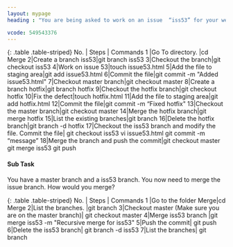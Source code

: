 ```yaml
---
layout: mypage
heading : "You are being asked to work on an issue  “iss53” for your website project . While half way through it you received a request for a hotfix that needs to be done immediately. After fixing the hotfix you also need to return back to your iss53 issue. How to manage this using Git?"

vcode: 549543376
---
```

{: .table .table-striped}
 No. | Steps | Commands 
 1 |Go To directory. |cd Merge
2|Create a branch iss53|git branch iss53
3|Checkout the branch|git checkout iss53
4|Work on issue 53|touch issue53.html
5|Add the file  to staging area|git add issue53.html
6|Commit the file|git commit -m "Added issue53.html"
 7|Checkout master branch|git checkout master
8|Create a branch hotfix|git branch hotfix
9|Checkout the hotfix branch|git checkout hotfix
10|Fix the defect|touch hotfix.html
11|Add the file to staging area|git add hotfix.html
12|Commit the file|git commit -m “Fixed hotfix"
13|Checkout the master branch|git checkout master
14|Merge the hotfix branch|git merge hotfix
15|List the existing branches|git branch
16|Delete the hotfix branch|git branch -d hotfix
17|Checkout the iss53 branch and modify the file. Commit the file| git checkout iss53 vi issue53.html git commit -m “message”
18|Merge the branch and push the commit|git checkout master git merge iss53 git push


#### Sub Task
You have a master branch and a iss53 branch. You now need to merge the issue branch. How would you merge? 

{: .table .table-striped}
 No. | Steps | Commands 
 1 |Go to the folder Merge|cd Merge
2|List the branches. |git branch
3|Checkout master (Make sure you are on the master branch)| git checkout master
4|Merge iss53 branch |git merge iss53 -m "Recursive merge for iss53"
5|Push the commit| git push
6|Delete the iss53 branch| git branch -d iss53
7|List the branches| git branch





 
